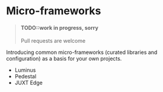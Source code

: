 # Micro-frameworks

> #### TODO::work in progress, sorry
> Pull requests are welcome


Introducing common micro-frameworks (curated libraries and configuration) as a basis for your own projects.

* Luminus
* Pedestal
* JUXT Edge
